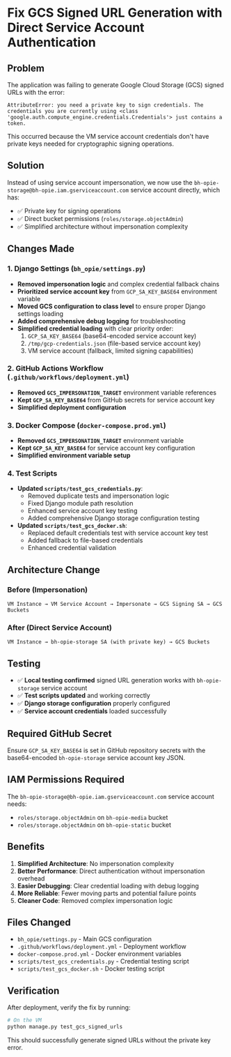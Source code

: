 # Fix GCS Signed URL Generation with Direct Service Account Authentication

## Problem
The application was failing to generate Google Cloud Storage (GCS) signed URLs with the error:
```
AttributeError: you need a private key to sign credentials. The credentials you are currently using <class 'google.auth.compute_engine.credentials.Credentials'> just contains a token.
```

This occurred because the VM service account credentials don't have private keys needed for cryptographic signing operations.

## Solution
Instead of using service account impersonation, we now use the `bh-opie-storage@bh-opie.iam.gserviceaccount.com` service account directly, which has:
- ✅ Private key for signing operations
- ✅ Direct bucket permissions (`roles/storage.objectAdmin`)
- ✅ Simplified architecture without impersonation complexity

## Changes Made

### 1. Django Settings (`bh_opie/settings.py`)
- **Removed impersonation logic** and complex credential fallback chains
- **Prioritized service account key** from `GCP_SA_KEY_BASE64` environment variable
- **Moved GCS configuration to class level** to ensure proper Django settings loading
- **Added comprehensive debug logging** for troubleshooting
- **Simplified credential loading** with clear priority order:
  1. `GCP_SA_KEY_BASE64` (base64-encoded service account key)
  2. `/tmp/gcp-credentials.json` (file-based service account key)
  3. VM service account (fallback, limited signing capabilities)

### 2. GitHub Actions Workflow (`.github/workflows/deployment.yml`)
- **Removed `GCS_IMPERSONATION_TARGET`** environment variable references
- **Kept `GCP_SA_KEY_BASE64`** from GitHub secrets for service account key
- **Simplified deployment configuration**

### 3. Docker Compose (`docker-compose.prod.yml`)
- **Removed `GCS_IMPERSONATION_TARGET`** environment variable
- **Kept `GCP_SA_KEY_BASE64`** for service account key configuration
- **Simplified environment variable setup**

### 4. Test Scripts
- **Updated `scripts/test_gcs_credentials.py`**:
  - Removed duplicate tests and impersonation logic
  - Fixed Django module path resolution
  - Enhanced service account key testing
  - Added comprehensive Django storage configuration testing
- **Updated `scripts/test_gcs_docker.sh`**:
  - Replaced default credentials test with service account key test
  - Added fallback to file-based credentials
  - Enhanced credential validation

## Architecture Change

### Before (Impersonation)
```
VM Instance → VM Service Account → Impersonate → GCS Signing SA → GCS Buckets
```

### After (Direct Service Account)
```
VM Instance → bh-opie-storage SA (with private key) → GCS Buckets
```

## Testing
- ✅ **Local testing confirmed** signed URL generation works with `bh-opie-storage` service account
- ✅ **Test scripts updated** and working correctly
- ✅ **Django storage configuration** properly configured
- ✅ **Service account credentials** loaded successfully

## Required GitHub Secret
Ensure `GCP_SA_KEY_BASE64` is set in GitHub repository secrets with the base64-encoded `bh-opie-storage` service account key JSON.

## IAM Permissions Required
The `bh-opie-storage@bh-opie.iam.gserviceaccount.com` service account needs:
- `roles/storage.objectAdmin` on `bh-opie-media` bucket
- `roles/storage.objectAdmin` on `bh-opie-static` bucket

## Benefits
1. **Simplified Architecture**: No impersonation complexity
2. **Better Performance**: Direct authentication without impersonation overhead
3. **Easier Debugging**: Clear credential loading with debug logging
4. **More Reliable**: Fewer moving parts and potential failure points
5. **Cleaner Code**: Removed complex impersonation logic

## Files Changed
- `bh_opie/settings.py` - Main GCS configuration
- `.github/workflows/deployment.yml` - Deployment workflow
- `docker-compose.prod.yml` - Docker environment variables
- `scripts/test_gcs_credentials.py` - Credential testing script
- `scripts/test_gcs_docker.sh` - Docker testing script

## Verification
After deployment, verify the fix by running:
```bash
# On the VM
python manage.py test_gcs_signed_urls
```

This should successfully generate signed URLs without the private key error.
